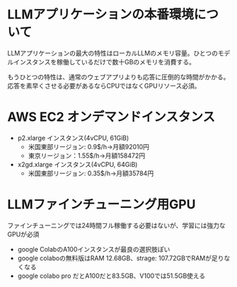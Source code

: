 # LLMアプリケーションの本番環境について
LLMアプリケーションの最大の特性はローカルLLMのメモリ容量。ひとつのモデルインスタンスを稼働しているだけで数十GBのメモリを消費する。

もうひとつの特性は、通常のウェブアプリよりも応答に圧倒的な時間がかかる。応答を素早くさせる必要があるならCPUではなくGPUリソース必須。


# AWS EC2 オンデマンドインスタンス
[](https://aws.amazon.com/jp/ec2/pricing/on-demand/)
- p2.xlarge インスタンス(4vCPU, 61GiB)
    - 米国東部リージョン: 0.9$/h→月額92010円
    - 東京リージョン：1.55$/h→月額158472円
- x2gd.xlarge インスタンス(4vCPU, 64GiB)
    - 米国東部リージョン: 0.35$/h→月額35784円


# LLMファインチューニング用GPU
ファインチューニングでは24時間フル稼働する必要はないが、学習には強力なGPUが必須
- google ColabのA100インスタンスが最良の選択肢ぽい
- google colaboの無料版はRAM 12.68GB、strage: 107.72GBでRAMが足りなくなる
- google colabo pro だとA100だと83.5GB、V100では51.5GB使える

